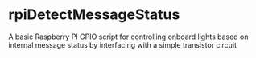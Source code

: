# rpiDetectMessageStatus
A basic Raspberry PI GPIO script for controlling onboard lights based on internal message status by interfacing with a simple transistor circuit
